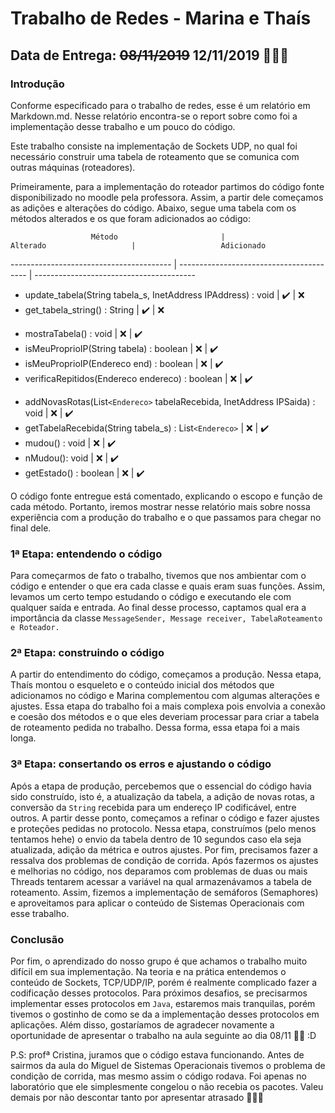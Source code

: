 
# Trabalho de Redes - Marina e Thaís

## Data de Entrega: ~~08/11/2019~~ 12/11/2019 🙏🙏🙏

### Introdução
Conforme especificado para o trabalho de redes, esse é um relatório em Markdown.md. Nesse relatório encontra-se o report sobre como foi a implementação desse trabalho e um pouco do código.

Este trabalho consiste na implementação de Sockets UDP, no qual foi necessário construir uma tabela de roteamento que se comunica com outras máquinas (roteadores).

Primeiramente, para a implementação do roteador partimos do código fonte disponibilizado no moodle pela professora. Assim, a partir dele começamos as adições e alterações do código. Abaixo, segue uma tabela com os métodos alterados e os que foram adicionados ao código: 

                      Método 					   | 		             Alterado 	          		| 			        Adicionado
---------------------------------------- | ---------------------------------------- | ----------------------------------------
+ update_tabela(String  tabela_s, InetAddress  IPAddress) : void				         | ✔️ | ❌
+ get_tabela_string() : String													                         | ✔️ | ❌
- mostraTabela() : void															                             | ❌ | ✔️
- isMeuProprioIP(String  tabela) : boolean							          			         | ❌ | ✔️
- isMeuProprioIP(Endereco end) : boolean									            	         | ❌ | ✔️
- verificaRepitidos(Endereco  endereco) : boolean							        	         | ❌ | ✔️
+ addNovasRotas(List`<Endereco>` tabelaRecebida, InetAddress  IPSaida) : void	   | ❌ | ✔️
+ getTabelaRecebida(String  tabela_s) : List`<Endereco>`						             | ❌ | ✔️
+ mudou() : void																                                 | ❌ | ✔️
+ nMudou(): void																                                 | ❌ | ✔️
+ getEstado() : boolean														                           	   | ❌ | ✔️


O código fonte entregue está comentado, explicando o escopo e função de cada método. Portanto, iremos mostrar nesse relatório mais sobre nossa experiência com a produção do trabalho e o que passamos para chegar no final dele. 

### 1ª Etapa: entendendo o código
Para começarmos de fato o trabalho, tivemos que nos ambientar com o código e entender o que era cada classe e quais eram suas funções. Assim, levamos um certo tempo estudando o código e executando ele com qualquer saída e entrada. Ao final desse processo, captamos qual era a importância da classe `MessageSender, Message receiver, TabelaRoteamento e Roteador.`

### 2ª Etapa: construindo o código
A partir do entendimento do código, começamos a produção. Nessa etapa,  Thaís montou o esqueleto e o conteúdo inicial dos métodos que adicionamos no código e Marina complementou com algumas alterações e ajustes. Essa etapa do trabalho foi a mais complexa pois envolvia a conexão e coesão dos métodos e o que eles deveriam processar para criar a tabela de roteamento pedida no trabalho. Dessa forma, essa etapa foi a mais longa. 

### 3ª Etapa: consertando os erros e ajustando o código
Após a etapa de produção, percebemos que o essencial do código havia sido construído, isto é, a atualização da tabela, a adição de novas rotas, a conversão da `String` recebida para um endereço IP codificável, entre outros. A partir desse ponto, começamos a refinar o código e fazer ajustes e proteções pedidas no protocolo. Nessa etapa, construímos (pelo menos tentamos hehe) o envio da tabela dentro de 10 segundos caso ela seja atualizada, adição da métrica e outros ajustes. 
Por fim, precisamos fazer a ressalva dos problemas de condição de corrida. Após fazermos os ajustes e melhorias no código, nos deparamos com problemas de duas ou mais Threads tentarem acessar a variável na qual armazenávamos a tabela de roteamento. Assim, fizemos a implementação de semáforos (Semaphores) e aproveitamos para aplicar o conteúdo de Sistemas Operacionais com esse trabalho.  

### Conclusão
Por fim, o aprendizado do nosso grupo é que achamos o trabalho muito difícil em sua implementação. Na teoria e na prática entendemos o conteúdo de Sockets, TCP/UDP/IP, porém é realmente complicado fazer a codificação desses protocolos. Para próximos desafios, se precisarmos implementar esses protocolos em `Java`, estaremos mais tranquilas, porém tivemos o gostinho de como se da a implementação desses protocolos em aplicações. 
Além disso, gostaríamos de agradecer novamente a oportunidade de apresentar o trabalho na aula seguinte ao dia 08/11  🤘🙏 :D

P.S: profª Cristina, juramos que o código estava funcionando. Antes de sairmos da aula do Miguel de Sistemas Operacionais tivemos o problema de condição de corrida, mas mesmo assim o código rodava. Foi apenas no laboratório que ele simplesmente congelou o não recebia os pacotes. Valeu demais por não descontar tanto por apresentar atrasado 🙏🙏🙏
